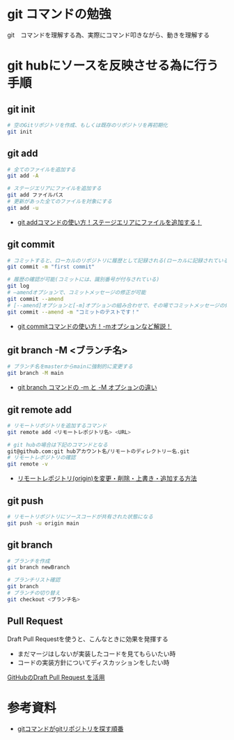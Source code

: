 # git コマンドの勉強
git　コマンドを理解する為、実際にコマンド叩きながら、動きを理解する

# git hubにソースを反映させる為に行う手順
## git init
```sh
# 空のGitリポジトリを作成、もしくは既存のリポジトリを再初期化
git init
```

## git add
```sh
# 全てのファイルを追加する
git add -A

# ステージエリアにファイルを追加する
git add ファイルパス
# 更新があった全てのファイルを対象にする
git add -u
```
- [git addコマンドの使い方！ステージエリアにファイルを追加する！](https://codelikes.com/git-add/)

## git commit
```sh
# コミットすると、ローカルのリポジトリに履歴として記録される(ローカルに記録されているだけの状態)
git commit -m "first commit"

# 履歴の確認が可能(コミットには、識別番号が付与されている)
git log
# –amendオプションで、コミットメッセージの修正が可能
git commit --amend
# [--amend]オプションと[-m]オプションの組み合わせで、その場でコミットメッセージの修正が可能。
git commit --amend -m "コミットのテストです！"
```
- [git commitコマンドの使い方！-mオプションなど解説！](https://codelikes.com/git-commit/)

## git branch -M <ブランチ名>
```sh
# ブランチ名をmasterからmainに強制的に変更する
git branch -M main
```
- [git branch コマンドの -m と -M オプションの違い](https://www.curict.com/item/58/58909e5.html)


## git remote add
```sh
# リモートリポジトリを追加するコマンド
git remote add <リモートレポジトリ名> <URL>

# git hubの場合は下記のコマンドとなる
git@github.com:git hubアカウント名/リモートのディレクトリー名.git
# リモートレポジトリの確認
git remote -v
```
- [リモートレポジトリ(origin)を変更・削除・上書き・追加する方法](https://prograshi.com/general/git/git-remote-commands/)

## git push
```sh
# リモートリポジトリにソースコードが共有された状態になる
git push -u origin main
```

##  git branch
```sh
# ブランチを作成
git branch newBranch

# ブランチリスト確認
git branch
# ブランチの切り替え
git checkout <ブランチ名>
```

## Pull Request
Draft Pull Requestを使うと、こんなときに効果を発揮する
- まだマージはしないが実装したコードを見てもらいたい時
- コードの実装方針についてディスカッションをしたい時

[GitHubのDraft Pull Request を活用](https://developer.so-tech.co.jp/entry/2022/09/14/120000)

# 参考資料
- [gitコマンドがgitリポジトリを探す順番](https://qnighy.hatenablog.com/entry/2017/03/11/233134)
